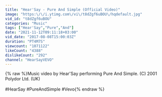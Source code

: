 ```yaml
---
title: "Hear'Say - Pure And Simple (Official Video)"
image: "https:\/\/i.ytimg.com\/vi\/t8dZgf6uBOU\/hqdefault.jpg"
vid_id: "t8dZgf6uBOU"
categories: "Music"
tags: ["Hear'Say","Pure","And"]
date: "2021-11-12T09:11:18+03:00"
vid_date: "2017-08-08T15:00:03Z"
duration: "PT4M7S"
viewcount: "1071122"
likeCount: "4388"
dislikeCount: "292"
channel: "HearSayVEVO"
---
```

{% raw %}Music video by Hear'Say performing Pure And Simple. (C) 2001 Polydor Ltd. (UK)<br /><br />#HearSay #PureAndSimple #Vevo{% endraw %}
